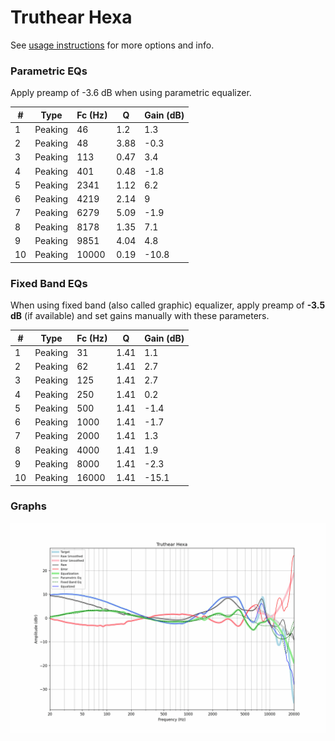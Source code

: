 # Truthear Hexa
See [usage instructions](https://github.com/jaakkopasanen/AutoEq#usage) for more options and info.

### Parametric EQs
Apply preamp of -3.6 dB when using parametric equalizer.

|   # | Type    |   Fc (Hz) |    Q |   Gain (dB) |
|-----|---------|-----------|------|-------------|
|   1 | Peaking |        46 | 1.2  |         1.3 |
|   2 | Peaking |        48 | 3.88 |        -0.3 |
|   3 | Peaking |       113 | 0.47 |         3.4 |
|   4 | Peaking |       401 | 0.48 |        -1.8 |
|   5 | Peaking |      2341 | 1.12 |         6.2 |
|   6 | Peaking |      4219 | 2.14 |         9   |
|   7 | Peaking |      6279 | 5.09 |        -1.9 |
|   8 | Peaking |      8178 | 1.35 |         7.1 |
|   9 | Peaking |      9851 | 4.04 |         4.8 |
|  10 | Peaking |     10000 | 0.19 |       -10.8 |

### Fixed Band EQs
When using fixed band (also called graphic) equalizer, apply preamp of **-3.5 dB** (if available) and set gains manually with these parameters.

|   # | Type    |   Fc (Hz) |    Q |   Gain (dB) |
|-----|---------|-----------|------|-------------|
|   1 | Peaking |        31 | 1.41 |         1.1 |
|   2 | Peaking |        62 | 1.41 |         2.7 |
|   3 | Peaking |       125 | 1.41 |         2.7 |
|   4 | Peaking |       250 | 1.41 |         0.2 |
|   5 | Peaking |       500 | 1.41 |        -1.4 |
|   6 | Peaking |      1000 | 1.41 |        -1.7 |
|   7 | Peaking |      2000 | 1.41 |         1.3 |
|   8 | Peaking |      4000 | 1.41 |         1.9 |
|   9 | Peaking |      8000 | 1.41 |        -2.3 |
|  10 | Peaking |     16000 | 1.41 |       -15.1 |

### Graphs
![](./Truthear%20Hexa.png)
